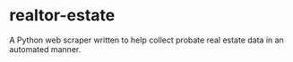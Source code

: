 # realtor-estate
A Python web scraper written to help collect probate real estate data in an automated manner.
